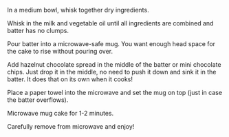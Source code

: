 In a medium bowl, whisk together dry ingredients.

Whisk in the milk and vegetable oil until all ingredients are combined and batter has no clumps.

Pour batter into a microwave-safe mug. You want enough head space for the cake to rise without pouring over.

Add hazelnut chocolate spread in the middle of the batter or mini chocolate chips. Just drop it in the middle, no need to push it down and sink it in the batter. It does that on its own when it cooks!

Place a paper towel into the microwave and set the mug on top (just in case the batter overflows).

Microwave mug cake for 1-2 minutes.

Carefully remove from microwave and enjoy!